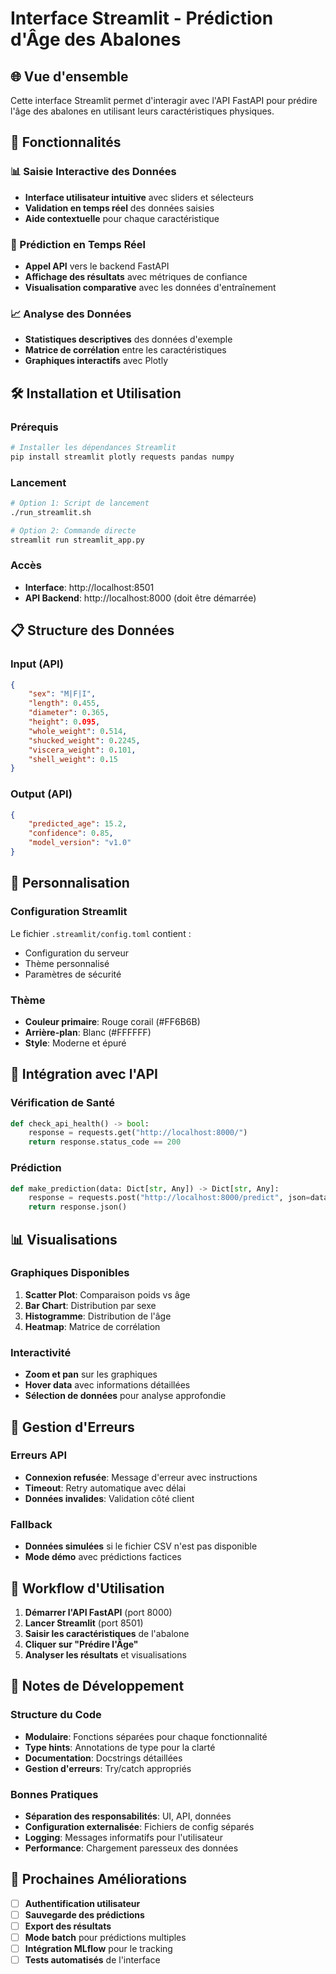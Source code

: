# Interface Streamlit - Prédiction d'Âge des Abalones

## 🌐 Vue d'ensemble

Cette interface Streamlit permet d'interagir avec l'API FastAPI pour prédire l'âge des abalones en utilisant leurs caractéristiques physiques.

## 🚀 Fonctionnalités

### 📊 Saisie Interactive des Données
- **Interface utilisateur intuitive** avec sliders et sélecteurs
- **Validation en temps réel** des données saisies
- **Aide contextuelle** pour chaque caractéristique

### 🔮 Prédiction en Temps Réel
- **Appel API** vers le backend FastAPI
- **Affichage des résultats** avec métriques de confiance
- **Visualisation comparative** avec les données d'entraînement

### 📈 Analyse des Données
- **Statistiques descriptives** des données d'exemple
- **Matrice de corrélation** entre les caractéristiques
- **Graphiques interactifs** avec Plotly

## 🛠️ Installation et Utilisation

### Prérequis
```bash
# Installer les dépendances Streamlit
pip install streamlit plotly requests pandas numpy
```

### Lancement
```bash
# Option 1: Script de lancement
./run_streamlit.sh

# Option 2: Commande directe
streamlit run streamlit_app.py
```

### Accès
- **Interface**: http://localhost:8501
- **API Backend**: http://localhost:8000 (doit être démarrée)

## 📋 Structure des Données

### Input (API)
```json
{
    "sex": "M|F|I",
    "length": 0.455,
    "diameter": 0.365,
    "height": 0.095,
    "whole_weight": 0.514,
    "shucked_weight": 0.2245,
    "viscera_weight": 0.101,
    "shell_weight": 0.15
}
```

### Output (API)
```json
{
    "predicted_age": 15.2,
    "confidence": 0.85,
    "model_version": "v1.0"
}
```

## 🎨 Personnalisation

### Configuration Streamlit
Le fichier `.streamlit/config.toml` contient :
- Configuration du serveur
- Thème personnalisé
- Paramètres de sécurité

### Thème
- **Couleur primaire**: Rouge corail (#FF6B6B)
- **Arrière-plan**: Blanc (#FFFFFF)
- **Style**: Moderne et épuré

## 🔧 Intégration avec l'API

### Vérification de Santé
```python
def check_api_health() -> bool:
    response = requests.get("http://localhost:8000/")
    return response.status_code == 200
```

### Prédiction
```python
def make_prediction(data: Dict[str, Any]) -> Dict[str, Any]:
    response = requests.post("http://localhost:8000/predict", json=data)
    return response.json()
```

## 📊 Visualisations

### Graphiques Disponibles
1. **Scatter Plot**: Comparaison poids vs âge
2. **Bar Chart**: Distribution par sexe
3. **Histogramme**: Distribution de l'âge
4. **Heatmap**: Matrice de corrélation

### Interactivité
- **Zoom et pan** sur les graphiques
- **Hover data** avec informations détaillées
- **Sélection de données** pour analyse approfondie

## 🚨 Gestion d'Erreurs

### Erreurs API
- **Connexion refusée**: Message d'erreur avec instructions
- **Timeout**: Retry automatique avec délai
- **Données invalides**: Validation côté client

### Fallback
- **Données simulées** si le fichier CSV n'est pas disponible
- **Mode démo** avec prédictions factices

## 🔄 Workflow d'Utilisation

1. **Démarrer l'API FastAPI** (port 8000)
2. **Lancer Streamlit** (port 8501)
3. **Saisir les caractéristiques** de l'abalone
4. **Cliquer sur "Prédire l'Âge"**
5. **Analyser les résultats** et visualisations

## 📝 Notes de Développement

### Structure du Code
- **Modulaire**: Fonctions séparées pour chaque fonctionnalité
- **Type hints**: Annotations de type pour la clarté
- **Documentation**: Docstrings détaillées
- **Gestion d'erreurs**: Try/catch appropriés

### Bonnes Pratiques
- **Séparation des responsabilités**: UI, API, données
- **Configuration externalisée**: Fichiers de config séparés
- **Logging**: Messages informatifs pour l'utilisateur
- **Performance**: Chargement paresseux des données

## 🎯 Prochaines Améliorations

- [ ] **Authentification utilisateur**
- [ ] **Sauvegarde des prédictions**
- [ ] **Export des résultats**
- [ ] **Mode batch** pour prédictions multiples
- [ ] **Intégration MLflow** pour le tracking
- [ ] **Tests automatisés** de l'interface
